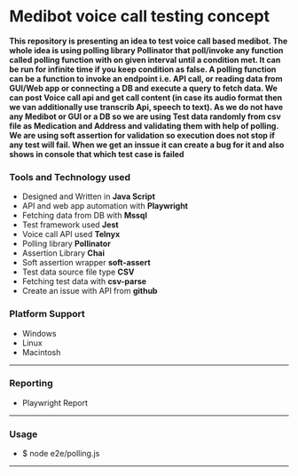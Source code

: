 # Medibot voice call testing concept




**This repository is presenting an idea to test voice call based medibot. The whole idea is using polling library Pollinator that poll/invoke any function called polling function with on given interval until a condition met. It can be run for infinite time if you keep condition as false. A polling function can be a function to invoke an endpoint i.e. API call, or reading data from GUI/Web app or connecting a DB and execute a query to fetch data. We can post Voice call api and get call content (in case its audio format then we van additionally use transcrib Api, speech to text). As we do not have any Medibot or GUI or a DB so we are using Test data randomly from csv file as Medication and Address and validating them with help of polling. We are using soft assertion for validation so execution does not stop if any test will fail. When we get an inssue it can create a bug for it and also shows in console that which test case is failed**

### Tools and Technology used
 - Designed and Written in **Java Script**
 - API and web app automation with **Playwright**
 - Fetching data from DB with **Mssql**
 - Test framework used **Jest**
 - Voice call API used **Telnyx**
 - Polling library **Pollinator**
 - Assertion Library **Chai**
 - Soft assertion wrapper **soft-assert**
 - Test data source file type **CSV** 
 - Fetching test data with **csv-parse** 
 - Create an issue with API from **github**

 


### Platform Support
 - Windows
 - Linux
 - Macintosh

---
### Reporting
 - Playwright Report
 
---
### Usage

- $ node e2e/polling.js

---
